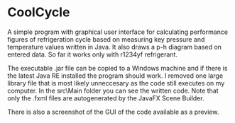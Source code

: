 # CoolCycle
A simple program with graphical user interface for calculating performance figures of refrigeration cycle based on measuring key pressure and temperature values written in Java. It also draws a p-h diagram based on entered data. So far it works only with r1234yf refrigerant.

The executable .jar file can be copied to a Windows machine and if there is the latest Java RE installed the program should work. I removed one large library file that is most likely unneccesary as the code still executes on my computer.
In the src\Main folder you can see the written code. Note that only the .fxml files are autogenerated by the JavaFX Scene Builder.

There is also a screenshot of the GUI of the code available as a preview.
